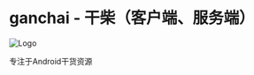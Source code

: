 # ganchai - 干柴（客户端、服务端）
![Logo](https://github.com/openproject/ganchai/raw/master/ANDROID/app/src/main/res/mipmap-xxhdpi/ic_launcher.png)

专注于Android干货资源
